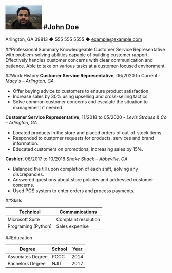 ![john doe image](johndoe.jpeg)
#John Doe
-----
Arlington, GA 39813 ◆ 555 555 5555 ◆ example@example.com

##Professional Summary
Knowledgeable Customer Service Representative with problem-solving abilities capable of building
customer rapport. Effectively handles customer concerns with clear communication and patience. Able to
take on various tasks at a customer-focused environment.

##Work History
**Customer Service Representative**, 06/2020 to Current - *Macy's – Arlington,  GA*
* Offer buying advice to customers to ensure product satisfaction.
* Increase sales by 30% using upselling and cross-selling tactics.
* Solve common customer concerns and escalate the situation to management if needed.


**Customer Service Representative**, 11/2018 to 05/2020 - *Levis Strauss & Co – Arlington, GA*
* Located products in the store and placed orders of out-of-stock items.
* Responded to customer requests for products, services and brand information.
* Educated customers on promotions, increasing sales by 15%.

**Cashier**, 08/2017 to 10/2018 *Shake Shack – Abbeville, GA*
* Balanced the till upon completion of each shift, solving any discrepancies.
* Answered questions about store policies and addressed customer concerns.
* Used POS system to enter orders and process payments.

##Skills

Technical    |      Communications|
| ------------|--------------------- |
|Microsoft Suite |  Complaint resolution|
Programing (Python)| Sales expertise     

##Education

|Degree        |      School        |       Year|
|-------------|---------------------|-----------|
Associates Degree  | PCCC       |          2014|
Bachelors Degree  |  NJIT       |          2017